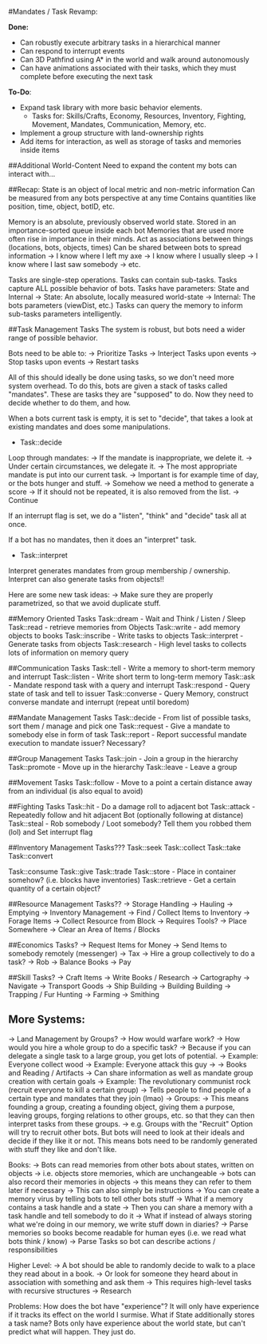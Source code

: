 #Mandates / Task Revamp:

**Done:**
- Can robustly execute arbitrary tasks in a hierarchical manner
- Can respond to interrupt events
- Can 3D Pathfind using A* in the world and walk around autonomously
- Can have animations associated with their tasks, which they must complete before executing the next task

**To-Do**:
- Expand task library with more basic behavior elements.
	- Tasks for: Skills/Crafts, Economy, Resources, Inventory, Fighting, Movement, Mandates, Communication, Memory, etc.
- Implement a group structure with land-ownership rights
- Add items for interaction, as well as storage of tasks and memories inside items


##Additional World-Content
Need to expand the content my bots can interact with...

##Recap:
State is an object of local metric and non-metric information
Can be measured from any bots perspective at any time
Contains quantities like position, time, object, botID, etc.

Memory is an absolute, previously observed world state.
Stored in an importance-sorted queue inside each bot
Memories that are used more often rise in importance in their minds.
Act as associations between things (locations, bots, objects, times)
Can be shared between bots to spread information
-> I know where I left my axe
-> I know where I usually sleep
-> I know where I last saw somebody
-> etc.

Tasks are single-step operations.
Tasks can contain sub-tasks.
Tasks capture ALL possible behavior of bots.
Tasks have parameters: State and Internal
-> State: An absolute, locally measured world-state
-> Internal: The bots parameters (viewDist, etc.)
Tasks can query the memory to inform sub-tasks parameters intelligently.

##Task Management Tasks
The system is robust, but bots need a wider range of possible behavior.

Bots need to be able to:
-> Prioritize Tasks
-> Interject Tasks upon events
-> Stop tasks upon events
-> Restart tasks

All of this should ideally be done using tasks, so we don't need more system overhead. To do this, bots are given a stack of tasks called "mandates". These are tasks they are "supposed" to do. Now they need to decide whether to do them, and how.

When a bots current task is empty, it is set to "decide", that takes a look at existing mandates and does some manipulations.

- Task::decide

Loop through mandates:
-> If the mandate is inappropriate, we delete it.
-> Under certain circumstances, we delegate it.
-> The most appropriate mandate is put into our current task.
  -> Important is for example time of day, or the bots hunger and stuff.
  -> Somehow we need a method to generate a score
-> If it should not be repeated, it is also removed from the list.
-> Continue

If an interrupt flag is set, we do a "listen", "think" and "decide" task all at once.

If a bot has no mandates, then it does an "interpret" task.

- Task::interpret

Interpret generates mandates from group membership / ownership.
Interpret can also generate tasks from objects!!

Here are some new task ideas:
-> Make sure they are properly parametrized, so that we avoid duplicate stuff.

##Memory Oriented Tasks
Task::dream     - Wait and Think / Listen / Sleep
Task::read      - retrieve memories from Objects
Task::write     - add memory objects to books
Task::inscribe  - Write tasks to objects
Task::interpret - Generate tasks from objects
Task::research  - High level tasks to collects lots of information on memory query

##Communication Tasks
Task::tell      - Write a memory to short-term memory and interrupt
Task::listen    - Write short term to long-term memory
Task::ask       - Mandate respond task with a query and interrupt
Task::respond   - Query state of task and tell to issuer
Task::converse  - Query Memory, construct converse mandate and interrupt (repeat until boredom)

##Mandate Management Tasks
Task::decide    - From list of possible tasks, sort them / manage and pick one
Task::request   - Give a mandate to somebody else in form of task
Task::report    - Report successful mandate execution to mandate issuer? Necessary?

##Group Management Tasks
Task::join      - Join a group in the hierarchy
Task::promote   - Move up in the hierarchy
Task::leave     - Leave a group

##Movement Tasks
Task::follow  - Move to a point a certain distance away from an individual (is also equal to avoid)

##Fighting Tasks
Task::hit     - Do a damage roll to adjacent bot
Task::attack  - Repeatedly follow and hit adjacent Bot (optionally following at distance)
Task::steal   - Rob somebody / Loot somebody? Tell them you robbed them (lol) and Set interrupt flag

##Inventory Management Tasks???
Task::seek
Task::collect
Task::take
Task::convert

Task::consume
Task::give
Task::trade
Task::store    - Place in container somehow? (i.e. blocks have inventories)
Task::retrieve - Get a certain quantity of a certain object?

##Resource Management Tasks??
-> Storage Handling
-> Hauling
-> Emptying
-> Inventory Management
-> Find / Collect Items to Inventory
-> Forage Items
-> Collect Resource from Block
  -> Requires Tools?
-> Place Somewhere
-> Clear an Area of Items / Blocks

##Economics Tasks?
-> Request Items for Money
-> Send Items to somebody remotely (messenger)
-> Tax
-> Hire a group collectively to do a task?
-> Rob
-> Balance Books
-> Pay

##Skill Tasks?
-> Craft Items
-> Write Books / Research
-> Cartography
-> Navigate
-> Transport Goods
-> Ship Building
-> Building Building
-> Trapping / Fur Hunting
-> Farming
-> Smithing


## More Systems:
-> Land Management by Groups?
-> How would warfare work?
-> How would you hire a whole group to do a specific task?
-> Because if you can delegate a single task to a large group, you get lots of potential.
  -> Example: Everyone collect wood
  -> Example: Everyone attack this guy
  ->
-> Books and Reading / Artifacts
  -> Can share information as well as mandate group creation with certain goals
    -> Example: The revolutionary communist rock (recruit everyone to kill a certain group)
    -> Tells people to find people of a certain type and mandates that they join (lmao)
-> Groups:
  -> This means founding a group, creating a founding object, giving them a purpose, leaving groups, forging relations to other groups, etc. so that they can then interpret tasks from these groups.
  -> e.g. Groups with the "Recruit" Option will try to recruit other bots. But bots will need to look at their ideals and decide if they like it or not. This means bots need to be randomly generated with stuff they like and don't like.

Books:
-> Bots can read memories from other bots about states, written on objects
-> i.e. objects store memories, which are unchangeable
-> bots can also record their memories in objects
-> this means they can refer to them later if necessary
-> This can also simply be instructions
-> You can create a memory virus by telling bots to tell other bots stuff
-> What if a memory contains a task handle and a state
-> Then you can share a memory with a task handle and tell somebody to do it
-> What if instead of always storing what we're doing in our memory, we write stuff down in diaries?
-> Parse memories so books become readable for human eyes (i.e. we read what bots think / know)
-> Parse Tasks so bot can describe actions / responsibilities

Higher Level:
-> A bot should be able to randomly decide to walk to a place they read about in a book.
-> Or look for someone they heard about in association with something and ask them
-> This requires high-level tasks with recursive structures
  -> Research

Problems:
How does the bot have "experience"?
It will only have experience if it tracks its effect on the world I surmise.
What if State additionally stores a task name?
Bots only have experience about the world state, but can't predict what will happen. They just do.
